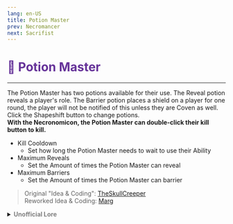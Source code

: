 ```yaml
---
lang: en-US
title: Potion Master
prev: Necromancer
next: Sacrifist
---
```


# <font color="#663399">🍵 <b>Potion Master</b></font> <Badge text="Utility" type="tip" vertical="middle"/>
---

The Potion Master has two potions available for their use. The Reveal potion reveals a player's role. The Barrier potion places a shield on a player for one round, the player will not be notified of this unless they are Coven as well. Click the Shapeshift button to change potions.
<br><b>With the Necronomicon, the Potion Master can double-click their kill button to kill.</b>
* Kill Cooldown
  * Set how long the Potion Master needs to wait to use their Ability
* Maximum Reveals
  * Set the Amount of times the Potion Master can reveal
* Maximum Barriers
  * Set the Amount of times the Potion Master can barrier

> Original "Idea & Coding": [TheSkullCreeper](https://github.com/Loonie-Toons)<br>
> Reworked Idea & Coding: [Marg](https://github.com/MargaretTheFool)

<details>
<summary><b><font color=gray>Unofficial Lore</font></b></summary>

Placeholder: This role is a ROLE OH EM GOSH
> Submitted by: Member
</details>